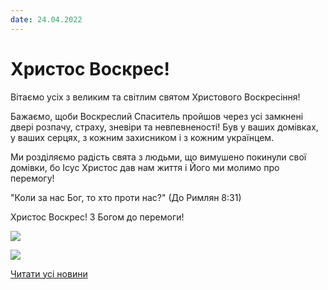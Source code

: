 ```yaml
---
date: 24.04.2022
---
```

# Христос Воскрес!

Вітаємо усіх з великим та світлим святом Христового Воскресіння!

Бажаємо, щоби Воскреслий Спаситель пройшов через усі замкнені двері розпачу, страху, зневіри та невпевненості! Був у ваших домівках, у ваших серцях, з кожним захисником і з кожним українцем.

Ми розділяємо радість свята з людьми, що вимушено покинули свої домівки, бо Ісус Христос дав нам життя і Його ми молимо про перемогу!

"Коли за нас Бог, то хто проти нас?" (До Римлян 8:31)

Христос Воскрес! З Богом до перемоги!

![](/images/blog/христос-воскрес/великдень22_1.jpg)

![](/images/blog/христос-воскрес/великдень22.png)

[Читати усі новини](/news)
